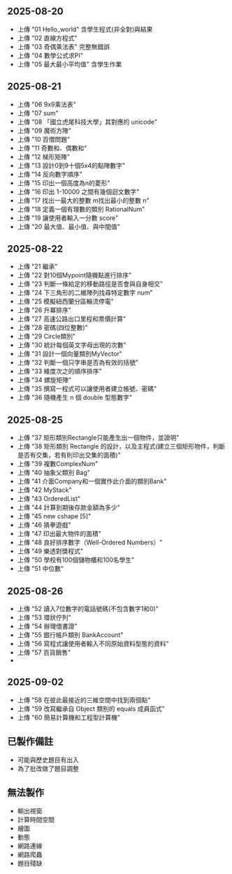 ## 2025-08-20
- 上傳 "01 Hello_world" 含學生程式(非全對)與結果
- 上傳 "02 直線方程式"
- 上傳 "03 奇偶乘法表" 完整無錯誤
- 上傳 "04 數學公式求PI"
- 上傳 "05 最大最小平均值" 含學生作業
  
## 2025-08-21
- 上傳 "06 9x9乘法表"
- 上傳 "07 sum"
- 上傳 "08 「國立虎尾科技大學」其對應的 unicode"
- 上傳 "09 魔術方陣"
- 上傳 "10 百僧問題"
- 上傳 "11 奇數和、偶數和"
- 上傳 "12 梯形矩陣"
- 上傳 "13 設計0到9十個5x4的點陣數字"
- 上傳 "14 反向數字順序"
- 上傳 "15 印出一個高度為n的菱形"
- 上傳 "16 印出 1-10000 之間有幾個迴文數字"
- 上傳 "17 找出一最大的整數 m找出最小的整數 n"
- 上傳 "18 定義一個有理數的類別 RationalNum"
- 上傳 "19 讓使用者輸入一分數 score"
- 上傳 "20 最大值、最小值、與中間值"

## 2025-08-22
- 上傳 "21 繼承"
- 上傳 "22 對10個Mypoint隨機點進行排序"
- 上傳 "23 判斷一條給定的移動路徑是否會與自身相交"
- 上傳 "24 下三角形的二維陣列找尋特定數字 num"
- 上傳 "25 模擬紐西蘭分區輪流停電"
- 上傳 "26 升冪排序"
- 上傳 "27 高速公路出口里程和票價計算"
- 上傳 "28 密碼(四位整數)"
- 上傳 "29 Circle類別"
- 上傳 "30 統計每個英文字母出現的次數"
- 上傳 "31 設計一個向量類別MyVector"
- 上傳 "32 判斷一個只字串是否為有效的括號"
- 上傳 "33 維度次之的順序排序"
- 上傳 "34 螺旋矩陣"
- 上傳 "35 撰寫一程式可以讓使用者建立帳號、密碼"
- 上傳 "36 隨機產生 n 個 double 型態數字"

## 2025-08-25
- 上傳 "37 矩形類別Rectangle只能產生出一個物件，並證明"
- 上傳 "38 矩形類別 Rectangle 的設計，以及主程式(建立三個矩形物件，判斷是否有交集，若有則印出交集的面積)"
- 上傳 "39 複數ComplexNum"
- 上傳 "40 抽象父類別 Bag"
- 上傳 "41 介面Company和一個實作此介面的類別Bank"
- 上傳 "42 MyStack"
- 上傳 "43 OrderedList"
- 上傳 "44 計算到期後存款金額為多少"
- 上傳 "45 new cshape [5]"
- 上傳 "46 猜拳遊戲"
- 上傳 "47 印出最大物件的面積"
- 上傳 "48 良好排序數字（Well-Ordered Numbers）"
- 上傳 "49 樂透對獎程式"
- 上傳 "50 學校有100個儲物櫃和100名學生"
- 上傳 "51 中位數"

## 2025-08-26
- 上傳 "52 讀入7位數字的電話號碼(不包含數字1和0)"
- 上傳 "53 環狀佇列"
- 上傳 "54 辦理借書證"
- 上傳 "55 銀行帳戶類別 BankAccount"
- 上傳 "56 寫程式讓使用者輸入不同原始資料型態的資料"
- 上傳 "57 百貨銷售"
- 
## 2025-09-02
- 上傳 "58 在彼此最接近的三維空間中找到兩個點"
- 上傳 "59 改寫繼承自 Object 類別的  equals 成員函式"
- 上傳 "60 簡易計算機和工程型計算機"

## 已製作備註
- 可能與歷史題目有出入
- 為了批改做了題目調整

## 無法製作
- 輸出視窗
- 計算時間空間
- 繪圖
- 動態
- 網路連線
- 網路爬蟲
- 題目殘缺
